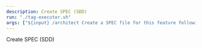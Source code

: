 ```yaml
---
description: Create SPEC (SDD)
run: "./tag-executor.sh"
args: ["${input} /architect Create a SPEC file for this feature following SDD guidelines: goals, success criteria, scope boundaries, and user value"]
---
```


Create SPEC (SDD)